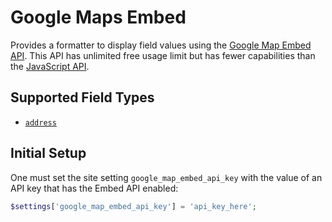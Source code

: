 # Google Maps Embed

Provides a formatter to display field values using the [Google Map Embed API](https://developers.google.com/maps/documentation/embed).
This API has unlimited free usage limit but has fewer capabilities than the [JavaScript API](https://developers.google.com/maps/documentation/javascript/).

## Supported Field Types

- [`address`](https://drupal.org/project/address)

## Initial Setup

One must set the site setting `google_map_embed_api_key` with the value of
an API key that has the Embed API enabled:

```php
$settings['google_map_embed_api_key'] = 'api_key_here';
```
